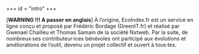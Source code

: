 +++
id = "intro"
+++

[**WARNING !!! A passer en anglais**] À l’origine, EcoIndex.fr est un service en ligne conçu et proposé par Frédéric
Bordage (GreenIT.fr) et réalisé par Gwenael Chailleu et Thomas Samain de la société Nxtweb. Par la suite, de
nombreux·ses contributeur·ices bénévoles ont participé aux évolutions et améliorations de l’outil, devenu un projet
collectif et ouvert à tous·tes.
